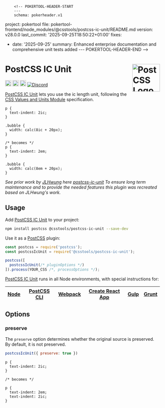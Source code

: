         <!-- POKERTOOL-HEADER-START
        ---
        schema: pokerheader.v1
project: pokertool
file: pokertool-frontend/node_modules/@csstools/postcss-ic-unit/README.md
version: v28.0.0
last_commit: '2025-09-25T18:50:22+01:00'
fixes:
- date: '2025-09-25'
  summary: Enhanced enterprise documentation and comprehensive unit tests added
        ---
        POKERTOOL-HEADER-END -->
# PostCSS IC Unit [<img src="https://postcss.github.io/postcss/logo.svg" alt="PostCSS Logo" width="90" height="90" align="right">][postcss]


[<img alt="npm version" src="https://img.shields.io/npm/v/@csstools/postcss-ic-unit.svg" height="20">][npm-url]
[<img alt="CSS Standard Status" src="https://cssdb.org/images/badges/ic-unit.svg" height="20">][css-url]
[<img alt="Build Status" src="https://github.com/csstools/postcss-plugins/workflows/test/badge.svg" height="20">][cli-url]
[<img alt="Discord" src="https://shields.io/badge/Discord-5865F2?logo=discord&logoColor=white">][discord]

[PostCSS IC Unit] lets you use the ic length unit, following the [CSS Values and Units Module] specification.

```pcss
p {
  text-indent: 2ic;
}

.bubble {
  width: calc(8ic + 20px);
}

/* becomes */
p {
  text-indent: 2em;
}

.bubble {
  width: calc(8em + 20px);
}
```

_See prior work by [JLHwung](https://github.com/JLHwung) here [postcss-ic-unit](https://github.com/JLHwung/postcss-ic-unit)
To ensure long term maintenance and to provide the needed features this plugin was recreated based on JLHwung's work._

## Usage

Add [PostCSS IC Unit] to your project:

```bash
npm install postcss @csstools/postcss-ic-unit --save-dev
```

Use it as a [PostCSS] plugin:

```js
const postcss = require('postcss');
const postcssIcUnit = require('@csstools/postcss-ic-unit');

postcss([
  postcssIcUnit(/* pluginOptions */)
]).process(YOUR_CSS /*, processOptions */);
```

[PostCSS IC Unit] runs in all Node environments, with special
instructions for:

| [Node](INSTALL.md#node) | [PostCSS CLI](INSTALL.md#postcss-cli) | [Webpack](INSTALL.md#webpack) | [Create React App](INSTALL.md#create-react-app) | [Gulp](INSTALL.md#gulp) | [Grunt](INSTALL.md#grunt) |
| --- | --- | --- | --- | --- | --- |

## Options

### preserve

The `preserve` option determines whether the original source
is preserved. By default, it is not preserved.

```js
postcssIcUnit({ preserve: true })
```

```pcss
p {
  text-indent: 2ic;
}

/* becomes */

p {
  text-indent: 2em;
  text-indent: 2ic;
}
```

[postcss]: https://github.com/postcss/postcss

[cli-url]: https://github.com/csstools/postcss-plugins/actions/workflows/test.yml?query=workflow/test
[css-url]: https://cssdb.org/#ic-unit
[discord]: https://discord.gg/bUadyRwkJS
[npm-url]: https://www.npmjs.com/package/@csstools/postcss-ic-unit

[Gulp PostCSS]: https://github.com/postcss/gulp-postcss
[Grunt PostCSS]: https://github.com/nDmitry/grunt-postcss
[PostCSS]: https://github.com/postcss/postcss
[PostCSS Loader]: https://github.com/postcss/postcss-loader
[CSS Values and Units Module]: https://www.w3.org/TR/css-values-4/#ic
[PostCSS IC Unit]: https://github.com/csstools/postcss-plugins/tree/main/plugins/postcss-ic-unit
